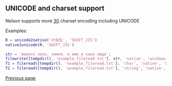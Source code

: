 ## UNICODE and charset support

Nelson supports more [30](http://www.iana.org/assignments/character-sets/character-sets.xhtml) charset encoding including UNICODE

Examples:

```matlab
R = unicode2native('片仮名', 'SHIFT_JIS')
native2unicode(R, 'SHIFT_JIS')
```

```matlab
str = 'живете зело, земля, и иже и како люди';
filewrite([tempdir(), 'example_fileread.txt'], str, 'native', 'windows-1251')
T1 = fileread([tempdir(), 'example_fileread.txt'], 'char', 'native', 'windows-1251')
T2 = fileread([tempdir(), 'example_fileread.txt'], 'string', 'native', 'auto')
```

[Previous page](FEATURES.md)
